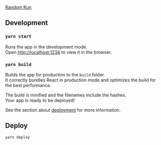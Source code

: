 [Random Kun](https://henteko.github.io/random_kun/)

## Development

### `yarn start`

Runs the app in the development mode.<br /> Open
[http://localhost:1234](http://localhost:1234) to view it in the browser.

### `yarn build`

Builds the app for production to the `build` folder.<br /> It correctly bundles
React in production mode and optimizes the build for the best performance.

The build is minified and the filenames include the hashes.<br /> Your app is
ready to be deployed!

See the section about
[deployment](https://facebook.github.io/create-react-app/docs/deployment) for
more information.

## Deploy

```shell
yarn deploy
```